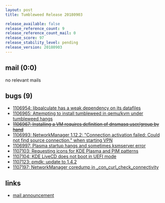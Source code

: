 ```yaml
---
layout: post
title: Tumbleweed Release 20180903

release_available: false
release_reference_count: 9
release_reference_count_mail: 0
release_score: 97
release_stability_level: pending
release_version: 20180903
---
```


## mail (0:0)

no relevant mails

## bugs (9)

<!--more-->

- [1106954: libqalculate has a weak dependency on its datafiles](https://bugzilla.opensuse.org/show_bug.cgi?id=1106954)
- [1106965: Attempting to install tumbleweed in qemu/kvm under tumbleweed hangs](https://bugzilla.opensuse.org/show_bug.cgi?id=1106965)
- ~~[1106967: Installing a VM requires definition of dnsmasq user/group by hand](https://bugzilla.opensuse.org/show_bug.cgi?id=1106967)~~
- [1106993: NetworkManager 1.12.2: "Connection activation failed: Could not find source connection." when starting VPN](https://bugzilla.opensuse.org/show_bug.cgi?id=1106993)
- [1106997: Plasma startup hangs and sometimes ksmserver error](https://bugzilla.opensuse.org/show_bug.cgi?id=1106997)
- [1107103: Requesting icons for KDE Plasma and PIM patterns](https://bugzilla.opensuse.org/show_bug.cgi?id=1107103)
- [1107104: KDE LiveCD does not boot in UEFI mode](https://bugzilla.opensuse.org/show_bug.cgi?id=1107104)
- [1107123: pmdk: update to 1.4.2](https://bugzilla.opensuse.org/show_bug.cgi?id=1107123)
- [1107197: NetworkManager coredump in _con_curl_check_connectivity](https://bugzilla.opensuse.org/show_bug.cgi?id=1107197)



## links

- [mail announcement](https://lists.opensuse.org/opensuse-factory/2018-09/msg00017.html)
